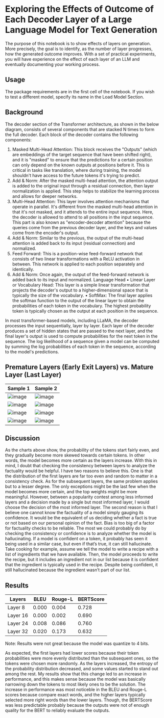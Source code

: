 # Exploring the Effects of Outcome of Each Decoder Layer of a Large Language Model for Text Generation

The purpose of this notebook is to show effects of layers on generation. More precisely, the goal is to identify, as the number of layer progresses, how the
generated outcome improves. With a set of practical experiments, you will have experience on the effect
of each layer of an LLM and eventually documenting your working process.

## Usage

The package requirements are in the first cell of the notebook. If you wish to test a different model, specify its name in the Load Model Section.

## Background

The decoder section of the Transformer architecture, as shown in the below diagram, consists of several
components that are stacked N times to form the full decoder. Each block of the decoder contains the
following components:
1. Masked Multi-Head Attention: This block receives the "Outputs" (which are embeddings of the
target sequence that have been shifted right), and it is "masked" to ensure that the predictions
for a certain position can only depend on the known outputs at positions before it. This is critical
in tasks like translation, where during training, the model shouldn't have access to the future
tokens it's trying to predict.
2. Add & Norm: After the masked multi-head attention, the attention output is added to the original
input through a residual connection, then layer normalization is applied. This step helps to
stabilize the learning process and allows for deeper networks.
3. Multi-Head Attention: This layer involves attention mechanisms that operate in parallel. It's
different from the masked multi-head attention in that it's not masked, and it attends to the entire
input sequence. Here, the decoder is allowed to attend to all positions in the input sequence. This
part is also known as "encoder-decoder attention" because the queries come from the previous
decoder layer, and the keys and values come from the encoder's output.
4. Add & Norm: Similar to the previous, the output of the multi-head attention is added back to its
input (residual connection) and normalized.
5. Feed Forward: This is a position-wise feed-forward network that consists of two linear
transformations with a ReLU activation in between. This network is applied to each position
separately and identically.
6. Add & Norm: Once again, the output of the feed-forward network is added back to its input and
normalized.
Language Head
• Linear Layer or Vocabulary Head: This layer is a simple linear transformation that projects the
decoder's output to a higher-dimensional space that is typically the size of the vocabulary.
• SoftMax: The final layer applies the softmax function to the output of the linear layer to obtain
the probabilities of each token in the vocabulary. The highest probability token is typically chosen
as the output at each position in the sequence.

In most transformer-based models, including LLaMA, the decoder processes the input sequentially, layer
by layer. Each layer of the decoder produces a set of hidden states that are passed to the next layer, and
the final layer's output is used to compute probabilities for the next token in the sequence. The log
likelihood of a sequence given a model can be computed by summing the log probabilities of each token
in the sequence, according to the model's predictions.

## Premature Layers (Early Exit Layers) vs. Mature Layer (Last Layer)
| Sample 1  | Sample 2 |
| ------------- | ------------- |
| ![image](https://github.com/jdelarosaquiros/llama2-decoder/assets/86489701/a39f008f-1018-4eef-bf5f-72ebbaa2781f) | ![image](https://github.com/jdelarosaquiros/llama2-decoder/assets/86489701/ca83cb12-6c32-4108-802f-7a0c75be7b6e) |
| ![image](https://github.com/jdelarosaquiros/llama2-decoder/assets/86489701/088cf9d2-aabb-432d-841b-9b32ed4154da) | ![image](https://github.com/jdelarosaquiros/llama2-decoder/assets/86489701/997e4850-8cbd-4c93-88e9-3e3a25ea32d7) |
| ![image](https://github.com/jdelarosaquiros/llama2-decoder/assets/86489701/fcb216fc-7520-483f-aa07-6a3af9eeb3d8) | ![image](https://github.com/jdelarosaquiros/llama2-decoder/assets/86489701/d8025664-76c7-4fdc-8883-feec9817ab6c) |
| ![image](https://github.com/jdelarosaquiros/llama2-decoder/assets/86489701/ea848fe3-1fff-4013-b674-b38b261b2870) | ![image](https://github.com/jdelarosaquiros/llama2-decoder/assets/86489701/1ff45527-5961-401d-a6f5-a327b913f9e3) |

## Discussion

As the charts above show, the probability of the tokens start fairly even, and they gradually become more skewed towards certain tokens. In other words, the model becomes more certain as the layers increase. With this in mind, I doubt that checking the consistency between layers to analyze the factuality would be helpful. I have two reasons to believe this. One is that the distribution of the first layers are far too even and random to matter in a consistency check. As for the subsequent layers, the same problem applies but to a lesser degree. The only exceptions might be the last few when the model becomes more certain, and the top weights might be more meaningful. However, between a popularity contest among less informed layers and a decision made by a single but most informed layer, I would choose the decision of the most informed layer. The second reason is that I believe one cannot know the factuality of a model simply gauging its confidence. It would be the equivalent of us deciding whether a fact is true or not based on our personal opinion of the fact. Bias is too big of a factor for factuality checks to be reliable. The most we could probably do by checking the consistency or confidence is to analyze whether the model is hallucinating. If a model is confident on a token, it probably has seen it being used in a similar case, but even if that’s true, it can still hallucinate. Take cooking for example, assume we tell the model to write a recipe with a list of ingredients that we have available. Then, the model proceeds to write the recipe, but it includes an ingredient not in our list because it is confident that the ingredient is typically used in the recipe. Despite being confident, it still hallucinated because the ingredient wasn’t part of our list.

## Results

| Layers | BLEU | Rouge-L | BERTScore |
| ------------- | ------------- | ------------- | ------------- |
| Layer 8 | 0.000 | 0.004 | 0.728 |
| Layer 16 | 0.000 | 0.002 | 0.690 |
| Layer 24 | 0.008 | 0.086 | 0.760 |
| Layer 32 | 0.020 | 0.173 | 0.632 |

Note: Results were not great because the model was quantize to 4 bits.

As expected, the first layers had lower scores because their token probabilities were more evenly distributed than the subsequent ones, so the tokens were chosen more randomly. As the layers increased, the entropy of the probability distribution decreased, and some values started to stand out among the rest. My results show that this change led to an increase in performance, and this makes sense because the model was basically narrowing down the tokens to most likely ones to be the solution. The increase in performance was most noticeble in the BLEU and Rouge-L scores because compare exact words, and the higher layers typically selected more right words than the lower layers. Though, the BERTScore was less predictable probably because the outputs were not of enough quality for the BERT to reliably evaluate the outputs.



